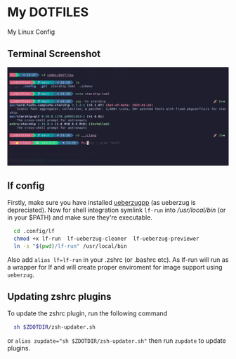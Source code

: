 
# My DOTFILES

My Linux Config


## Terminal Screenshot

![Terminal Screenshot](/terminalss.png)


## lf config

Firstly, make sure you have installed [ueberzugpp](https://github.com/jstkdng/ueberzugpp) (as ueberzug is depreciated). Now for shell integration symlink `lf-run` into */usr/local/bin* (or in your $PATH) and make sure they're executable.

```bash
  cd .config/lf
  chmod +x lf-run  lf-ueberzug-cleaner  lf-ueberzug-previewer
  ln -s "$(pwd)/lf-run" /usr/local/bin
```
Also add `alias lf=lf-run` in your .zshrc (or .bashrc etc). As lf-run will run as a wrapper for lf and will create proper enviroment for image support using `ueberzug`.


## Updating zshrc plugins

To update the zshrc plugin, run the following command

```bash
  sh $ZDOTDIR/zsh-updater.sh
```

or `alias zupdate="sh $ZDOTDIR/zsh-updater.sh"` then run `zupdate` to update plugins.

